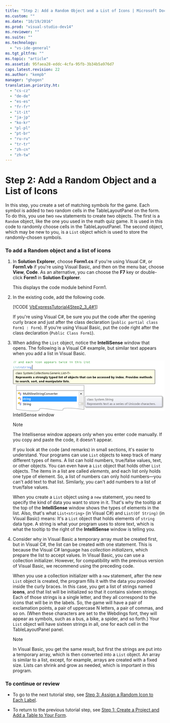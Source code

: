 ```yaml
---
title: "Step 2: Add a Random Object and a List of Icons | Microsoft Docs"
ms.custom: ""
ms.date: "10/19/2016"
ms.prod: "visual-studio-dev14"
ms.reviewer: ""
ms.suite: ""
ms.technology: 
  - "vs-ide-general"
ms.tgt_pltfrm: ""
ms.topic: "article"
ms.assetid: 95faea28-eddc-4cfa-95fb-3b34b5a976d7
caps.latest.revision: 22
ms.author: "kempb"
manager: "ghogen"
translation.priority.ht: 
  - "cs-cz"
  - "de-de"
  - "es-es"
  - "fr-fr"
  - "it-it"
  - "ja-jp"
  - "ko-kr"
  - "pl-pl"
  - "pt-br"
  - "ru-ru"
  - "tr-tr"
  - "zh-cn"
  - "zh-tw"
---
```

# Step 2: Add a Random Object and a List of Icons
In this step, you create a set of matching symbols for the game. Each symbol is added to two random cells in the TableLayoutPanel on the form. To do this, you use two `new` statements to create two objects. The first is a `Random` object, like the one you used in the math quiz game. It is used in this code to randomly choose cells in the TableLayoutPanel. The second object, which may be new to you, is a `List` object which is used to store the randomly-chosen symbols.  
  
### To add a Random object and a list of icons  
  
1.  In **Solution Explorer**, choose **Form1.cs** if you're using Visual C#, or **Form1.vb** if you're using Visual Basic, and then on the menu bar, choose **View**, **Code**. As an alternative, you can choose the **F7** key or double-click **Form1** in **Solution Explorer**.  
  
     This displays the code module behind Form1.  
  
2.  In the existing code, add the following code.  
  
     [!CODE [VbExpressTutorial4Step2_3_4#1](../CodeSnippet/VS_Snippets_VBCSharp/vbexpresstutorial4step2_3_4#1)]  
  
     If you're using Visual C#, be sure you put the code after the opening curly brace and just after the class declaration (`public partial class Form1 : Form`). If you're using Visual Basic, put the code right after the class declaration (`Public Class Form1`).  
  
3.  When adding the `List` object, notice the **IntelliSense** window that opens. The following is a Visual C# example, but similar text appears when you add a list in Visual Basic.  
  
     ![Properties window showing Click event](../ide/media/express_listintellisense.png "Express_ListIntellisense")  
IntelliSense window  
  
    > [!NOTE]
    >  The Intellisense window appears only when you enter code manually. If you copy and paste the code, it doesn't appear.  
  
     If you look at the code (and remarks) in small sections, it's easier to understand. Your programs can use `List` objects to keep track of many different types of items. A list can hold numbers, true/false values, text, or other objects. You can even have a `List` object that holds other `List` objects. The items in a list are called *elements*, and each list only holds one type of element. So, a list of numbers can only hold numbers—you can't add text to that list. Similarly, you can't add numbers to a list of true/false values.  
  
     When you create a `List` object using a `new` statement, you need to specify the kind of data you want to store in it. That's why the tooltip at the top of the **IntelliSense** window shows the types of elements in the list. Also, that's what `List<string>` (in Visual C#) and `List(Of String)` (in Visual Basic) means: It's a `List` object that holds elements of `string` data type. A string is what your program uses to store text, which is what the tooltip to the right of the **IntelliSense** window is telling you.  
  
4.  Consider why in Visual Basic a temporary array must be created first, but in Visual C#, the list can be created with one statement. This is because the Visual C# language has *collection initializers*, which prepare the list to accept values. In Visual Basic, you can use a collection initializer. However, for compatibility with the previous version of Visual Basic, we recommend using the preceding code.  
  
     When you use a collection initializer with a `new` statement, after the new `List` object is created, the program fills it with the data you provided inside the curly braces. In this case, you get a list of strings named **icons**, and that list will be initialized so that it contains sixteen strings. Each of those strings is a single letter, and they all correspond to the icons that will be in the labels. So, the game will have a pair of exclamation points, a pair of uppercase N letters, a pair of commas, and so on. (When these characters are set to the Webdings font, they will appear as symbols, such as a bus, a bike, a spider, and so forth.) Your `List` object will have sixteen strings in all, one for each cell in the TableLayoutPanel panel.  
  
    > [!NOTE]
    >  In Visual Basic, you get the same result, but first the strings are put into a temporary array, which is then converted into a `List` object. An array is similar to a list, except, for example, arrays are created with a fixed size. Lists can shrink and grow as needed, which is important in this program.  
  
### To continue or review  
  
-   To go to the next tutorial step, see [Step 3: Assign a Random Icon to Each Label](../ide/step-3--assign-a-random-icon-to-each-label.md).  
  
-   To return to the previous tutorial step, see [Step 1: Create a Project and Add a Table to Your Form](../ide/step-1--create-a-project-and-add-a-table-to-your-form.md).
